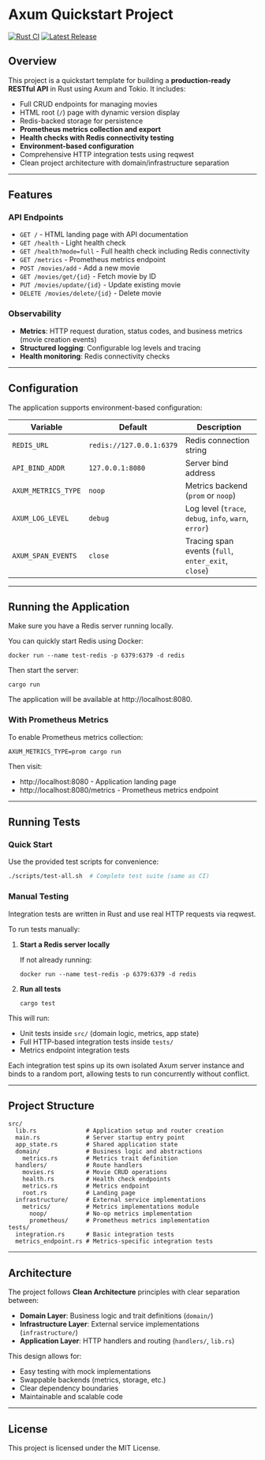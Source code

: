# Axum Quickstart Project

[![Rust CI](https://github.com/JohnBasrai/axum-quickstart/actions/workflows/rust.yml/badge.svg)](https://github.com/JohnBasrai/axum-quickstart/actions)
[![Latest Release](https://img.shields.io/github/v/release/JohnBasrai/axum-quickstart?style=flat-square)](https://github.com/JohnBasrai/axum-quickstart/releases)

## Overview

This project is a quickstart template for building a **production-ready RESTful API** in Rust using Axum and Tokio.
It includes:

 - Full CRUD endpoints for managing movies
 - HTML root (`/`) page with dynamic version display
 - Redis-backed storage for persistence
 - **Prometheus metrics collection and export**
 - **Health checks with Redis connectivity testing**
 - **Environment-based configuration**
 - Comprehensive HTTP integration tests using reqwest
 - Clean project architecture with domain/infrastructure separation

---

## Features

### API Endpoints
- `GET /` - HTML landing page with API documentation
- `GET /health` - Light health check
- `GET /health?mode=full` - Full health check including Redis connectivity
- `GET /metrics` - Prometheus metrics endpoint
- `POST /movies/add` - Add a new movie
- `GET /movies/get/{id}` - Fetch movie by ID
- `PUT /movies/update/{id}` - Update existing movie
- `DELETE /movies/delete/{id}` - Delete movie

### Observability
- **Metrics**: HTTP request duration, status codes, and business metrics (movie creation events)
- **Structured logging**: Configurable log levels and tracing
- **Health monitoring**: Redis connectivity checks

---

## Configuration

The application supports environment-based configuration:

| Variable | Default | Description |
|----------|---------|-------------|
| `REDIS_URL` | `redis://127.0.0.1:6379` | Redis connection string |
| `API_BIND_ADDR` | `127.0.0.1:8080` | Server bind address |
| `AXUM_METRICS_TYPE` | `noop` | Metrics backend (`prom` or `noop`) |
| `AXUM_LOG_LEVEL` | `debug` | Log level (`trace`, `debug`, `info`, `warn`, `error`) |
| `AXUM_SPAN_EVENTS` | `close` | Tracing span events (`full`, `enter_exit`, `close`) |

---

## Running the Application

Make sure you have a Redis server running locally.

You can quickly start Redis using Docker:

    docker run --name test-redis -p 6379:6379 -d redis

Then start the server:

    cargo run

The application will be available at http://localhost:8080.

### With Prometheus Metrics

To enable Prometheus metrics collection:

    AXUM_METRICS_TYPE=prom cargo run

Then visit:
- http://localhost:8080 - Application landing page
- http://localhost:8080/metrics - Prometheus metrics endpoint

---

## Running Tests

### Quick Start

Use the provided test scripts for convenience:

```bash
./scripts/test-all.sh  # Complete test suite (same as CI)
```

### Manual Testing

Integration tests are written in Rust and use real HTTP requests via reqwest.

To run tests manually:

1. **Start a Redis server locally**

   If not already running:

       docker run --name test-redis -p 6379:6379 -d redis

2. **Run all tests**

       cargo test

This will run:

- Unit tests inside `src/` (domain logic, metrics, app state)
- Full HTTP-based integration tests inside `tests/`
- Metrics endpoint integration tests

Each integration test spins up its own isolated Axum server instance and binds to a random port, allowing tests to run concurrently without conflict.

---

## Project Structure

    src/
      lib.rs              # Application setup and router creation
      main.rs             # Server startup entry point
      app_state.rs        # Shared application state
      domain/             # Business logic and abstractions
        metrics.rs        # Metrics trait definition
      handlers/           # Route handlers
        movies.rs         # Movie CRUD operations
        health.rs         # Health check endpoints
        metrics.rs        # Metrics endpoint
        root.rs           # Landing page
      infrastructure/     # External service implementations
        metrics/          # Metrics implementations module
          noop/           # No-op metrics implementation
          prometheus/     # Prometheus metrics implementation
    tests/
      integration.rs      # Basic integration tests
      metrics_endpoint.rs # Metrics-specific integration tests
---

## Architecture

The project follows **Clean Architecture** principles with clear separation between:

- **Domain Layer**: Business logic and trait definitions (`domain/`)
- **Infrastructure Layer**: External service implementations (`infrastructure/`)
- **Application Layer**: HTTP handlers and routing (`handlers/`, `lib.rs`)

This design allows for:
- Easy testing with mock implementations
- Swappable backends (metrics, storage, etc.)
- Clear dependency boundaries
- Maintainable and scalable code

---

## License

This project is licensed under the MIT License.
